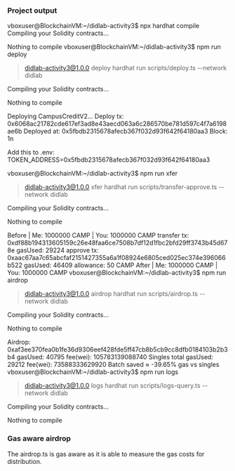 ### Project output

vboxuser@BlockchainVM:~/didlab-activity3$ npx hardhat compile
Compiling your Solidity contracts...

Nothing to compile
vboxuser@BlockchainVM:~/didlab-activity3$ npm run deploy

> didlab-activity3@1.0.0 deploy
> hardhat run scripts/deploy.ts --network didlab

Compiling your Solidity contracts...

Nothing to compile

Deploying CampusCreditV2...
Deploy tx: 0x6068ac21782cde617ef3ad8e43aecd063a6c286570be781d597c4f7a6198ae6b
Deployed at: 0x5fbdb2315678afecb367f032d93f642f64180aa3
Block: 1n

Add this to .env:
TOKEN_ADDRESS=0x5fbdb2315678afecb367f032d93f642f64180aa3

vboxuser@BlockchainVM:~/didlab-activity3$ npm run xfer

> didlab-activity3@1.0.0 xfer
> hardhat run scripts/transfer-approve.ts --network didlab

Compiling your Solidity contracts...

Nothing to compile

Before | Me: 1000000 CAMP | You: 1000000
CAMP
transfer tx: 0xdf88b194313605159c26e48faa6ce7508b7df12d1fbc2bfd29ff3743b45d678e gasUsed: 29224
approve tx: 0xaac67aa7c65abcfaf2151427355a6a1f08924e6805ced025ec374e396066b522 gasUsed: 46409
allowance: 50 CAMP
After | Me: 1000000 CAMP | You: 1000000
CAMP
vboxuser@BlockchainVM:~/didlab-activity3$ npm run airdrop

> didlab-activity3@1.0.0 airdrop
> hardhat run scripts/airdrop.ts --network didlab

Compiling your Solidity contracts...

Nothing to compile

Airdrop: 0xaf3ee370fea0b1fe36d9306eef428fde5ff47cb8b5cb9cc8dfb0184103b2b3b4 gasUsed: 40795 fee(wei): 105783139088740
Singles total gasUsed: 29212 fee(wei): 73588333629920
Batch saved ≈ -39.65% gas vs singles
vboxuser@BlockchainVM:~/didlab-activity3$ npm run logs

> didlab-activity3@1.0.0 logs
> hardhat run scripts/logs-query.ts --network didlab

Compiling your Solidity contracts...

Nothing to compile


### Gas aware airdrop
The airdrop.ts is gas aware as it is able to measure the gas costs for distribution.
